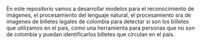 En este repositorio vamos a desarrollar modelos para el reconocimiento de imágenes, 
el procesamiento del lenguaje natural, el procesamiento sra de imagenes de billetes 
legales de colombia para detectar si son los billetes que utilizamos en el pais, como
una herramienta para personas que no son de colombia y puedan identificarlos billetes que
circulan en el pais.
